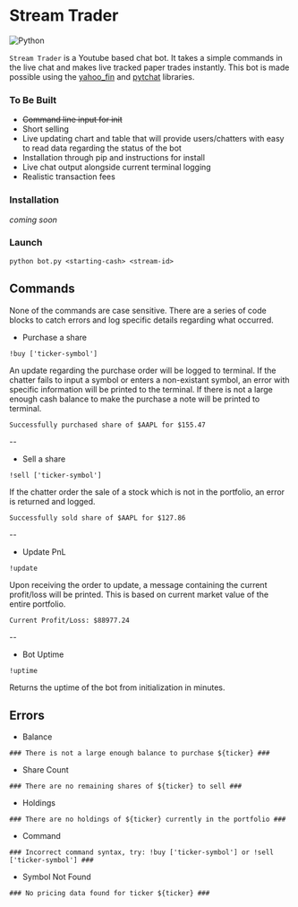 # Stream Trader

![Python](https://img.shields.io/badge/python-3670A0?style=for-the-badge&logo=python&logoColor=ffdd54)

`Stream Trader` is a Youtube based chat bot. It takes a simple commands in the live chat and makes live tracked paper trades instantly. This bot is made possible using the [yahoo_fin](http://theautomatic.net/yahoo_fin-documentation/) and [pytchat](https://github.com/taizan-hokuto/pytchat) libraries.

### To Be Built
* ~~Command line input for init~~
* Short selling
* Live updating chart and table that will provide users/chatters with easy to read data regarding the status of the bot
* Installation through pip and instructions for install
* Live chat output alongside current terminal logging
* Realistic transaction fees

### Installation
*coming soon*

### Launch
```
python bot.py <starting-cash> <stream-id>
```

## Commands
None of the commands are case sensitive. There are a series of code blocks to catch errors and log specific details regarding what occurred.

* Purchase a share
```
!buy ['ticker-symbol']
```
An update regarding the purchase order will be logged to terminal.
If the chatter fails to input a symbol or enters a non-existant symbol, an error with specific information will be printed to the terminal. 
If there is not a large enough cash balance to make the purchase a note will be printed to terminal.
```
Successfully purchased share of $AAPL for $155.47
```
--
* Sell a share
```
!sell ['ticker-symbol']
```
If the chatter order the sale of a stock which is not in the portfolio, an error is returned and logged.
```
Successfully sold share of $AAPL for $127.86
```
--
* Update PnL
```
!update
```
Upon receiving the order to update, a message containing the current profit/loss will be printed. This is based on current market value of the entire portfolio.
```
Current Profit/Loss: $88977.24
```
--
* Bot Uptime
```
!uptime
```
Returns the uptime of the bot from initialization in minutes.

## Errors
* Balance
```
### There is not a large enough balance to purchase ${ticker} ###
```

* Share Count
```
### There are no remaining shares of ${ticker} to sell ###
```

* Holdings
```
### There are no holdings of ${ticker} currently in the portfolio ###
```

* Command
```
### Incorrect command syntax, try: !buy ['ticker-symbol'] or !sell ['ticker-symbol'] ###
```

* Symbol Not Found
```
### No pricing data found for ticker ${ticker} ###
```

